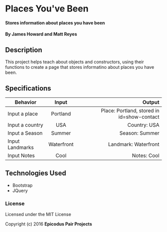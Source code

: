 # Places You've Been

#### Stores information about places you have been
#### By James Howard and Matt Reyes

## Description

This project helps teach about objects and constructors, using their functions to create a page that stores informatino about places you have been.

## Specifications
| Behavior        | Input          | Output  |
| ------------- |:-------------:| -----:|
| Input a place      | Portland | Place: Portland, stored in id=show-contact|
| Input a country     | USA      | Country: USA |
| Input a Season | Summer      | Season: Summer |
| Input Landmarks | Waterfront     | Landmark: Waterfront |
| Input Notes | Cool      | Notes: Cool |

## Technologies Used

* Bootstrap
* JQuery


### License

Licensed under the MIT License

Copyright (c) 2016 **Epicodus Pair Projects**
